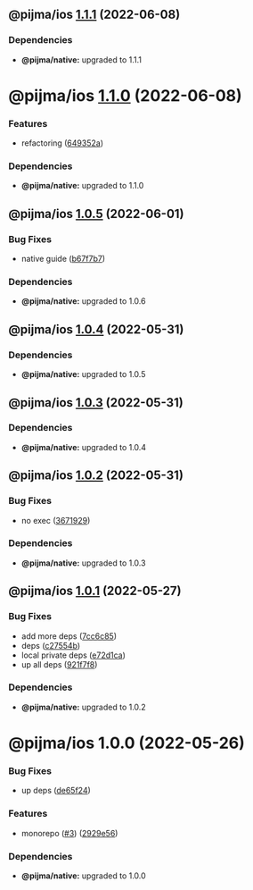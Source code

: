 ## @pijma/ios [1.1.1](https://github.com/qiwi/pijma-native/compare/@pijma/ios@1.1.0...@pijma/ios@1.1.1) (2022-06-08)





### Dependencies

* **@pijma/native:** upgraded to 1.1.1

# @pijma/ios [1.1.0](https://github.com/qiwi/pijma-native/compare/@pijma/ios@1.0.5...@pijma/ios@1.1.0) (2022-06-08)


### Features

* refactoring ([649352a](https://github.com/qiwi/pijma-native/commit/649352a76422457b95a215df33d72e2ff9134b1a))





### Dependencies

* **@pijma/native:** upgraded to 1.1.0

## @pijma/ios [1.0.5](https://github.com/qiwi/pijma-native/compare/@pijma/ios@1.0.4...@pijma/ios@1.0.5) (2022-06-01)


### Bug Fixes

* native guide ([b67f7b7](https://github.com/qiwi/pijma-native/commit/b67f7b74f2007c12c0f886d85d279beffd82cb36))





### Dependencies

* **@pijma/native:** upgraded to 1.0.6

## @pijma/ios [1.0.4](https://github.com/qiwi/pijma-native/compare/@pijma/ios@1.0.3...@pijma/ios@1.0.4) (2022-05-31)





### Dependencies

* **@pijma/native:** upgraded to 1.0.5

## @pijma/ios [1.0.3](https://github.com/qiwi/pijma-native/compare/@pijma/ios@1.0.2...@pijma/ios@1.0.3) (2022-05-31)





### Dependencies

* **@pijma/native:** upgraded to 1.0.4

## @pijma/ios [1.0.2](https://github.com/qiwi/pijma-native/compare/@pijma/ios@1.0.1...@pijma/ios@1.0.2) (2022-05-31)


### Bug Fixes

* no exec ([3671929](https://github.com/qiwi/pijma-native/commit/36719296f34832466e4aea719fb948592fabab48))





### Dependencies

* **@pijma/native:** upgraded to 1.0.3

## @pijma/ios [1.0.1](https://github.com/qiwi/pijma-native/compare/@pijma/ios@1.0.0...@pijma/ios@1.0.1) (2022-05-27)


### Bug Fixes

* add more deps ([7cc6c85](https://github.com/qiwi/pijma-native/commit/7cc6c85c6e023b4822a72c7c942484bb420cb4f7))
* deps ([c27554b](https://github.com/qiwi/pijma-native/commit/c27554b0a49feea0953fac6970c907d2992fee32))
* local private deps ([e72d1ca](https://github.com/qiwi/pijma-native/commit/e72d1ca1debe2bc8cf19ae7114986de249dae28f))
* up all deps ([921f7f8](https://github.com/qiwi/pijma-native/commit/921f7f875b489b55b56436ac1c705ff8296f268c))





### Dependencies

* **@pijma/native:** upgraded to 1.0.2

# @pijma/ios 1.0.0 (2022-05-26)


### Bug Fixes

* up deps ([de65f24](https://github.com/qiwi/pijma-native/commit/de65f245cbd084ae6da6b99787859d3ba929c94b))


### Features

* monorepo ([#3](https://github.com/qiwi/pijma-native/issues/3)) ([2929e56](https://github.com/qiwi/pijma-native/commit/2929e569ab3c275b3d43e79b71c1f76311d06615))





### Dependencies

* **@pijma/native:** upgraded to 1.0.0
